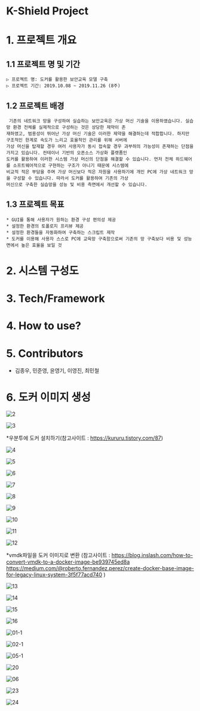 # K-Shield Project

# 1. 프로젝트 개요
##	1.1 프로젝트 명 및 기간
	▷ 프로젝트 명: 도커를 활용한 보안교육 모델 구축
	▷ 프로젝트 기간: 2019.10.08 ~ 2019.11.26 (8주)

##	1.2 프로젝트 배경
	 기존의 네트워크 망을 구성하여 실습하는 보안교육은 가상 머신 기술을 이용하였습니다. 실습 망 환경 전체를 실제적으로 구성하는 것은 상당한 제약이 존
	재하였고, 범용성이 뛰어난 가상 머신 기술은 이러한 제약을 해결하는데 적합합니다. 하지만 구조적인 한계로 속도가 느리고 효율적인 관리를 위해 서버에 
	가상 머신을 탑재할 경우 여러 사용자가 동시 접속할 경우 과부하의 가능성이 존재하는 단점을 가지고 있습니다. 컨테이너 기반의 오픈소스 가상화 플랫폼인 
	도커를 활용하여 이러한 시스템 가상 머신의 단점을 해결할 수 있습니다. 먼저 전체 하드웨어를 소프트웨어적으로 구현하는 구조가 아니기 때문에 시스템에 
	비교적 적은 부담을 주며 가상 머신보다 적은 자원을 사용하기에 개인 PC에 가상 네트워크 망을 구성할 수 있습니다. 따라서 도커를 활용하여 기존의 가상 
	머신으로 구축한 실습망을 성능 및 비용 측면에서 개선할 수 있습니다.

##	1.3 프로젝트 목표
	* GUI를 통해 사용자가 원하는 환경 구성 편의성 제공 
	* 설정한 환경의 토폴로지 프리뷰 제공
	* 설정한 환경들을 자동화하여 구축하는 스크립트 제작
	* 도커를 이용해 사용자 스스로 PC에 교육망 구축함으로써 기존의 망 구축보다 비용 및 성능면에서 높은 효율을 보일 것 

# 2. 시스템 구성도
# 3. Tech/Framework
# 4. How to use?
# 5. Contributors
* 김종우, 민준영, 윤영기, 이영진, 최민철
# 6. 도커 이미지 생성
![2](https://user-images.githubusercontent.com/49422777/71220709-df3b3300-230c-11ea-95ee-3e55b7344c7d.JPG)

![3](https://user-images.githubusercontent.com/49422777/71220830-6c7e8780-230d-11ea-9797-eec553257131.JPG)

*우분투에 도커 설치하기(참고사이트 : https://kururu.tistory.com/87)

![4](https://user-images.githubusercontent.com/49422777/71220835-6f797800-230d-11ea-95aa-1d0d4aa34cca.JPG)

![5](https://user-images.githubusercontent.com/49422777/71220841-72746880-230d-11ea-9a7c-2c3bd9e94537.JPG)

![6](https://user-images.githubusercontent.com/49422777/71220845-7607ef80-230d-11ea-8101-3ee313216843.JPG)

![7](https://user-images.githubusercontent.com/49422777/71220850-799b7680-230d-11ea-841c-82c0f3bb4095.JPG)

![8](https://user-images.githubusercontent.com/49422777/71220856-7ef8c100-230d-11ea-9780-7769f38f1a8b.JPG)

![9](https://user-images.githubusercontent.com/49422777/71220862-828c4800-230d-11ea-8526-57fee7e2bef5.JPG)

![10](https://user-images.githubusercontent.com/49422777/71220867-861fcf00-230d-11ea-8515-c18541609489.JPG)

![11](https://user-images.githubusercontent.com/49422777/71220869-891abf80-230d-11ea-8c88-5994685289f4.JPG)

![12](https://user-images.githubusercontent.com/49422777/71220875-8ddf7380-230d-11ea-9f9d-20bef5c39062.JPG)

*vmdk파일을 도커 이미지로 변환 
(참고사이트 : https://blog.inslash.com/how-to-convert-vmdk-to-a-docker-image-be939745ed8a
             https://medium.com/@roberto.fernandez.perez/create-docker-base-image-for-legacy-linux-system-3f5f77acd740 )

![13](https://user-images.githubusercontent.com/49422777/71221638-b4eb7480-2310-11ea-9f98-3bdad829f5b3.JPG)

![14](https://user-images.githubusercontent.com/49422777/71221644-b9179200-2310-11ea-92d8-3489390c3715.JPG)

![15](https://user-images.githubusercontent.com/49422777/71221647-bc128280-2310-11ea-910a-aab6613a4d13.JPG)

![16](https://user-images.githubusercontent.com/49422777/71221649-be74dc80-2310-11ea-918a-db4049057761.JPG)

![01-1](https://user-images.githubusercontent.com/49422777/71223212-8cff0f80-2316-11ea-93b7-775c3e0ec289.JPG)

![02-1](https://user-images.githubusercontent.com/49422777/71223218-8ffa0000-2316-11ea-8a20-ad287f592602.JPG)

![05-1](https://user-images.githubusercontent.com/49422777/71223219-925c5a00-2316-11ea-89bb-48bdae5f8b5e.JPG)

![20](https://user-images.githubusercontent.com/49422777/71244478-f2bebc00-2355-11ea-9ed7-25b8970c2df7.JPG)

![06](https://user-images.githubusercontent.com/49422777/71223222-94261d80-2316-11ea-848f-915140053ba3.JPG)

![23](https://user-images.githubusercontent.com/49422777/71245727-b04aae80-2358-11ea-870a-886868c9794a.JPG)

![24](https://user-images.githubusercontent.com/49422777/71245743-b6d92600-2358-11ea-909c-f6776da4962e.JPG)
